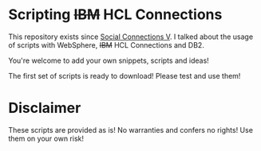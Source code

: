 Scripting ~~IBM~~ HCL Connections
=========================

This repository exists since [Social Connections V](http://socialconnections.info/social-connections-v/). I talked about the usage of scripts with WebSphere, ~~IBM~~ HCL Connections and DB2.

You're welcome to add your own snippets, scripts and ideas!

The first set of scripts is ready to download! Please test and use them!

# Disclaimer

These scripts are provided as is! No warranties and confers no rights! Use them on your own risk!

